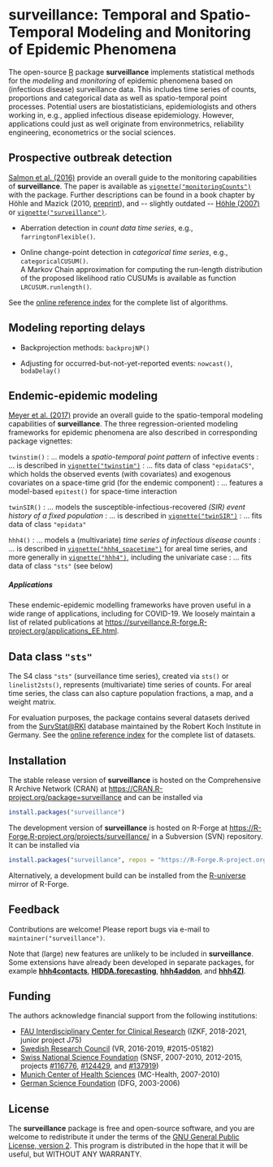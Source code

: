 # surveillance: Temporal and Spatio-Temporal Modeling and Monitoring of Epidemic Phenomena

The open-source [R](https://www.R-project.org/) package **surveillance**
implements statistical methods for the *modeling* and *monitoring* of
epidemic phenomena based on (infectious disease) surveillance data.
This includes time series of counts, proportions and
categorical data as well as spatio-temporal point processes.
Potential users are biostatisticians, epidemiologists and others working in,
e.g., applied infectious disease epidemiology. However, applications could just
as well originate from environmetrics, reliability engineering, econometrics or
the social sciences.


## Prospective outbreak detection

[Salmon et al. (2016)](https://doi.org/10.18637/jss.v070.i10)
provide an overall guide to the monitoring capabilities of **surveillance**.
The paper is available as
[`vignette("monitoringCounts")`](https://CRAN.R-project.org/package=surveillance/vignettes/monitoringCounts.pdf)
with the package.
Further descriptions can be found in a book chapter by
H&ouml;hle and Mazick (2010,
[preprint](https://staff.math.su.se/hoehle/pubs/hoehle_mazick2009-preprint.pdf)),
and -- slightly outdated --
[H&ouml;hle (2007)](https://doi.org/10.1007/s00180-007-0074-8) or
[`vignette("surveillance")`](https://CRAN.R-project.org/package=surveillance/vignettes/surveillance.pdf).

- Aberration detection in *count data time series*,
  e.g., `farringtonFlexible()`.

- Online change-point detection in *categorical time series*,
  e.g., `categoricalCUSUM()`.\
  A Markov Chain approximation for computing the run-length distribution of the
  proposed likelihood ratio CUSUMs is available as function `LRCUSUM.runlength()`.

See the
[online reference index](https://surveillance.R-forge.R-project.org/pkgdown/reference/index.html#prospective-outbreak-detection)
for the complete list of algorithms.


## Modeling reporting delays

- Backprojection methods: `backprojNP()`

- Adjusting for occurred-but-not-yet-reported events: `nowcast()`, `bodaDelay()`

<!--
##### Applications

These methods have also been used for COVID-19 surveillance, for example:

- [*Analysis of the early COVID-19 epidemic curve in Germany by regression models
  with change points*](https://doi.org/10.1017/S0950268821000558)

- [*Nowcasting the COVID-19 pandemic in Bavaria*](https://doi.org/10.1002/bimj.202000112)
-->

## Endemic-epidemic modeling

[Meyer et al. (2017)](https://doi.org/10.18637/jss.v077.i11) provide an overall
guide to the spatio-temporal modeling capabilities of **surveillance**.
The three regression-oriented modeling frameworks for epidemic phenomena
are also described in corresponding package vignettes:

`twinstim()`
: ... models a *spatio-temporal point pattern* of infective events
: ... is described in [`vignette("twinstim")`](https://CRAN.R-project.org/package=surveillance/vignettes/twinstim.pdf)
: ... fits data of class `"epidataCS"`, which
  holds the observed events (with covariates) and exogenous covariates on a
  space-time grid (for the endemic component)
: ... features a model-based `epitest()` for space-time interaction
    
`twinSIR()`
: ... models the susceptible-infectious-recovered
  *(SIR) event history of a fixed population*
: ... is described in
  [`vignette("twinSIR")`](https://CRAN.R-project.org/package=surveillance/vignettes/twinSIR.pdf)
: ... fits data of class `"epidata"`

`hhh4()`
: ... models a (multivariate) *time series of infectious disease counts*
: ... is described in
  [`vignette("hhh4_spacetime")`](https://CRAN.R-project.org/package=surveillance/vignettes/hhh4_spacetime.pdf)
  for areal time series, and more generally in
  [`vignette("hhh4")`](https://CRAN.R-project.org/package=surveillance/vignettes/hhh4.pdf),
  including the univariate case
: ... fits data of class `"sts"` (see below)


##### Applications

These endemic-epidemic modelling frameworks have proven useful in a wide range
of applications, including for COVID-19.
We loosely maintain a list of related publications at
<https://surveillance.R-forge.R-project.org/applications_EE.html>.


## Data class `"sts"`

The S4 class `"sts"` (surveillance time series), created via `sts()` or
`linelist2sts()`, represents (multivariate) time series of counts.
For areal time series, the class can also capture population fractions, a map,
and a weight matrix.

For evaluation purposes, the package contains several datasets derived from the
[SurvStat@RKI](https://survstat.rki.de/) database maintained by the Robert Koch
Institute in Germany.
See the [online reference index](https://surveillance.R-forge.R-project.org/pkgdown/reference/index.html#datasets)
for the complete list of datasets.


## Installation

The stable release version of **surveillance** is hosted on the
Comprehensive R Archive Network (CRAN) at
<https://CRAN.R-project.org/package=surveillance>
and can be installed via

```R
install.packages("surveillance")
```

The development version of **surveillance** is hosted on R-Forge at
<https://R-Forge.R-project.org/projects/surveillance/> in a Subversion
(SVN) repository. It can be installed via

```R
install.packages("surveillance", repos = "https://R-Forge.R-project.org")
```

Alternatively, a development build can be installed from the
[R-universe](https://r-forge.r-universe.dev/surveillance) mirror of R-Forge.


## Feedback

Contributions are welcome!
Please report bugs via e-mail to `maintainer("surveillance")`.

Note that (large) new features are unlikely to be included in **surveillance**.
Some extensions have already been developed in separate packages, for example
[**hhh4contacts**](https://CRAN.R-project.org/package=hhh4contacts),
[**HIDDA.forecasting**](https://hidda.github.io/forecasting/),
[**hhh4addon**](https://github.com/jbracher/hhh4addon),
and [**hhh4ZI**](https://github.com/Junyi-L/hhh4ZI).


## Funding

The authors acknowledge financial support from the following institutions:

- [FAU Interdisciplinary Center for Clinical Research](https://www.izkf.med.fau.eu/)
  (IZKF, 2018-2021, junior project J75)
- [Swedish Research Council](https://www.vr.se/english.html) (VR, 2016-2019, #2015-05182)
- [Swiss National Science Foundation](http://www.snf.ch/en/) (SNSF, 2007-2010, 2012-2015, projects
  [#116776](http://p3.snf.ch/Project-116776),
  [#124429](http://p3.snf.ch/Project-124429), and
  [#137919](http://p3.snf.ch/Project-137919))
- [Munich Center of Health Sciences](https://www.en.mc-health.uni-muenchen.de/)
  (MC-Health, 2007-2010)
- [German Science Foundation](https://www.dfg.de/en/) (DFG, 2003-2006)


## License

The **surveillance** package is free and open-source software,
and you are welcome to redistribute it under the terms of the
[GNU General Public License, version 2](https://www.gnu.org/licenses/gpl-2.0.html).
This program is distributed in the hope that it will be useful,
but WITHOUT ANY WARRANTY.
